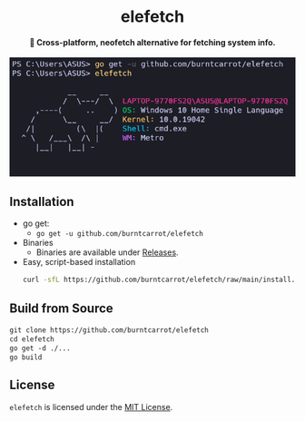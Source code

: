<div align = "center">
    <h1>elefetch</h1>
    <h4>🐘 Cross-platform, neofetch alternative for fetching system info.</h4>
    <img src = "static/windows-preview.png">
</div>

## Installation
- go get:
  - `go get -u github.com/burntcarrot/elefetch`
- Binaries
  - Binaries are available under [Releases](https://github.com/burntcarrot/elefetch/releases).
- Easy, script-based installation
  ```bash
  curl -sfL https://github.com/burntcarrot/elefetch/raw/main/install.sh | bash
  ```

## Build from Source

```
git clone https://github.com/burntcarrot/elefetch
cd elefetch
go get -d ./...
go build
```

## License

`elefetch` is licensed under the [MIT License](LICENSE).
